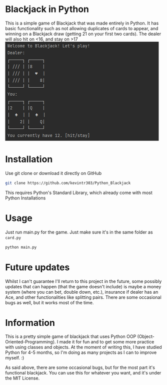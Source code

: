# Blackjack in Python
This is a simple game of Blackjack that was made entirely in Python. It has basic functionality such as not allowing duplicates of cards to appear, and winning on a Blackjack draw (getting 21 on your first two cards). The dealer will also hit on <16, and stay on >17
[![Blackjack in Python](screenshots/blackjack.png)](#Installation)

# Installation
Use git clone or download it directly on GitHub
```bash
git clone https://github.com/kevintr303/Python_Blackjack
```
This requires Python's Standard Library, which already come with most Python Installations

# Usage
Just run main.py for the game. Just make sure it's in the same folder as ``card.py``
```bash
python main.py
```

# Future updates
Whilst I can't guarantee I'll return to this project in the future, some possibly updates that can happen (that the game
doesn't include) is maybe a money system (where you can bet, double down, etc.), insurance if dealer has an Ace, and
other functionalities like splitting pairs. There are some occasional bugs as well, but it works most of the time.

# Information
This is a pretty simple game of blackjack that uses Python OOP (Object-Oriented-Programming). I made it for fun
and to get some more practice with using classes and objects. At the moment of writing this, I have
studied Python for 4-5 months, so I'm doing as many projects as I can to improve myself. :)

As said above, there are some occasional bugs, but for the most part it's functional blackjack. You can use this for whatever you want, and it's under the MIT License.
